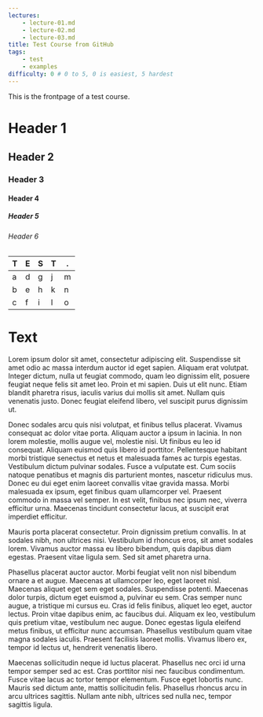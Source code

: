 ```yaml
---
lectures:
    - lecture-01.md
    - lecture-02.md
    - lecture-03.md
title: Test Course from GitHub
tags:
    - test
    - examples
difficulty: 0 # 0 to 5, 0 is easiest, 5 hardest
---
```


This is the frontpage of a test course.

# Header 1

## Header 2

### Header 3

#### Header 4

##### Header 5

###### Header 6

| T | E | S | T | . |
|---|---|---|---|---|
| a | d | g | j | m |
| b | e | h | k | n |
| c | f | i | l | o |

# Text
Lorem ipsum dolor sit amet, consectetur adipiscing elit. Suspendisse sit amet odio ac massa interdum auctor id eget sapien. Aliquam erat volutpat. Integer dictum, nulla ut feugiat commodo, quam leo dignissim elit, posuere feugiat neque felis sit amet leo. Proin et mi sapien. Duis ut elit nunc. Etiam blandit pharetra risus, iaculis varius dui mollis sit amet. Nullam quis venenatis justo. Donec feugiat eleifend libero, vel suscipit purus dignissim ut.

Donec sodales arcu quis nisi volutpat, et finibus tellus placerat. Vivamus consequat ac dolor vitae porta. Aliquam auctor a ipsum in lacinia. In non lorem molestie, mollis augue vel, molestie nisi. Ut finibus eu leo id consequat. Aliquam euismod quis libero id porttitor. Pellentesque habitant morbi tristique senectus et netus et malesuada fames ac turpis egestas. Vestibulum dictum pulvinar sodales. Fusce a vulputate est. Cum sociis natoque penatibus et magnis dis parturient montes, nascetur ridiculus mus. Donec eu dui eget enim laoreet convallis vitae gravida massa. Morbi malesuada ex ipsum, eget finibus quam ullamcorper vel. Praesent commodo in massa vel semper. In est velit, finibus nec ipsum nec, viverra efficitur urna. Maecenas tincidunt consectetur lacus, at suscipit erat imperdiet efficitur.

Mauris porta placerat consectetur. Proin dignissim pretium convallis. In at sodales nibh, non ultrices nisi. Vestibulum id rhoncus eros, sit amet sodales lorem. Vivamus auctor massa eu libero bibendum, quis dapibus diam egestas. Praesent vitae ligula sem. Sed sit amet pharetra urna.

Phasellus placerat auctor auctor. Morbi feugiat velit non nisl bibendum ornare a et augue. Maecenas at ullamcorper leo, eget laoreet nisl. Maecenas aliquet eget sem eget sodales. Suspendisse potenti. Maecenas dolor turpis, dictum eget euismod a, pulvinar eu sem. Cras semper nunc augue, a tristique mi cursus eu. Cras id felis finibus, aliquet leo eget, auctor lectus. Proin vitae dapibus enim, ac faucibus dui. Aliquam ex leo, vestibulum quis pretium vitae, vestibulum nec augue. Donec egestas ligula eleifend metus finibus, ut efficitur nunc accumsan. Phasellus vestibulum quam vitae magna sodales iaculis. Praesent facilisis laoreet mollis. Vivamus libero ex, tempor id lectus ut, hendrerit venenatis libero.

Maecenas sollicitudin neque id luctus placerat. Phasellus nec orci id urna tempor semper sed ac est. Cras porttitor nisi nec faucibus condimentum. Fusce vitae lacus ac tortor tempor elementum. Fusce eget lobortis nunc. Mauris sed dictum ante, mattis sollicitudin felis. Phasellus rhoncus arcu in arcu ultrices sagittis. Nullam ante nibh, ultrices sed nulla nec, tempor sagittis ligula.
